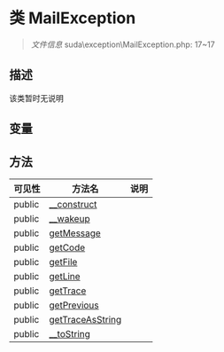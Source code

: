 #  类 MailException

> *文件信息* suda\exception\MailException.php: 17~17



## 描述

该类暂时无说明


## 变量


## 方法


| 可见性 | 方法名 | 说明 |
|--------|-------|------|
| public |[__construct](MailException/__construct.md) |  |
| public |[__wakeup](MailException/__wakeup.md) |  |
| public |[getMessage](MailException/getMessage.md) |  |
| public |[getCode](MailException/getCode.md) |  |
| public |[getFile](MailException/getFile.md) |  |
| public |[getLine](MailException/getLine.md) |  |
| public |[getTrace](MailException/getTrace.md) |  |
| public |[getPrevious](MailException/getPrevious.md) |  |
| public |[getTraceAsString](MailException/getTraceAsString.md) |  |
| public |[__toString](MailException/__toString.md) |  |

